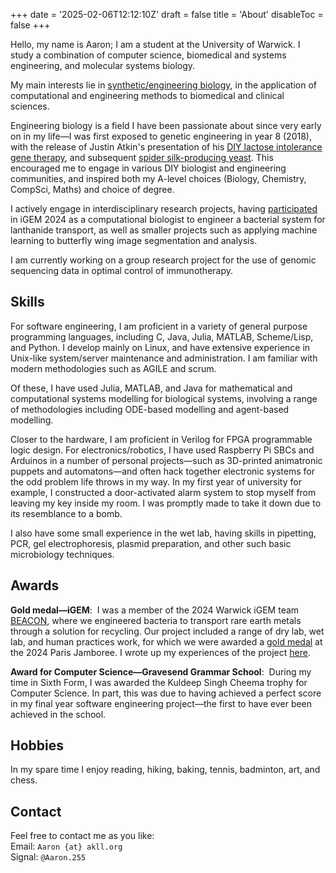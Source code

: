 +++
date = '2025-02-06T12:12:10Z'
draft = false
title = 'About'
disableToc = false
+++

Hello, my name is Aaron; I am a student at the University of
Warwick. I study a combination of computer science, biomedical and
systems engineering, and molecular systems biology.

My main interests lie in [synthetic/engineering
biology](https://en.wikipedia.org/wiki/Synthetic_biology), in the
application of computational and engineering methods to biomedical and
clinical sciences.

Engineering biology is a field I have been passionate about since very
early on in my life—I was first exposed to genetic engineering in year
8 (2018), with the release of Justin Atkin's presentation of his [DIY
lactose intolerance gene
therapy](https://www.youtube.com/watch?v=J3FcbFqSoQY), and subsequent
[spider silk-producing
yeast](https://youtu.be/Fx8TcGrCOSI?feature=shared). This encouraged
me to engage in various DIY biologist and engineering communities, and
inspired both my A-level choices (Biology, Chemistry, CompSci, Maths)
and choice of degree.

I actively engage in interdisciplinary research projects, having
[participated](/posts/igem) in iGEM 2024 as a computational biologist
to engineer a bacterial system for lanthanide transport, as well as
smaller projects such as applying machine learning to butterfly wing
image segmentation and analysis.

I am currently working on a group research project for the use of
genomic sequencing data in optimal control of immunotherapy.

## Skills
For software engineering, I am proficient in a variety of general purpose
programming languages, including C, Java, Julia, MATLAB, Scheme/Lisp,
and Python. I develop mainly on Linux, and have extensive experience
in Unix-like system/server maintenance and administration. I am
familiar with modern methodologies such as AGILE and scrum.

Of these, I have used Julia, MATLAB, and Java for mathematical and
computational systems modelling for biological systems, involving a
range of methodologies including ODE-based modelling and agent-based
modelling.

Closer to the hardware, I am proficient in Verilog for FPGA
programmable logic design. For electronics/robotics, I have
used Raspberry Pi SBCs and Arduinos in a number of personal
projects—such as 3D-printed animatronic puppets and automatons—and
often hack together electronic systems for the odd problem life throws
in my way. In my first year of university for example, I constructed a
door-activated alarm system to stop myself from leaving my key inside
my room. I was promptly made to take it down due to its resemblance to
a bomb.

I also have some small experience in the wet lab, having skills in
pipetting, PCR, gel electrophoresis, plasmid preparation, and other
such basic microbiology techniques.

## Awards
**Gold medal—iGEM**:  I was a member of the 2024 Warwick iGEM team
[BEACON](https://2024.igem.wiki/warwick), where we engineered bacteria
to transport rare earth metals through a solution for recycling. Our
project included a range of dry lab, wet lab, and human practices
work, for which we were awarded a [gold
medal](https://warwick.ac.uk/fac/sci/dcs/news/?newsItem=8ac672c492d39b5d0192e6ffcbc10b44)
at the 2024 Paris Jamboree. I wrote up my experiences of the project
[here](/posts/igem).

**Award for Computer Science—Gravesend Grammar School**:  During my
time in Sixth Form, I was awarded the Kuldeep Singh Cheema trophy for
Computer Science. In part, this was due to having achieved a perfect
score in my final year software engineering project—the first to have
ever been achieved in the school.

## Hobbies
In my spare time I enjoy reading, hiking, baking, tennis, badminton,
art, and chess.

## Contact
Feel free to contact me as you like: \
Email: `Aaron {at} akll.org` \
Signal: `@Aaron.255`
